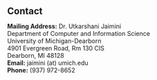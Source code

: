<h2 style="margin: 40px 0px 10px;">Contact</h2>

<p><strong>Mailing Address:</strong> Dr. Utkarshani Jaimini <br /> 
   Department of Computer and Information Science <br /> 
   University of Michigan-Dearborn <br /> 
   4901 Evergreen Road, Rm 130 CIS <br /> 
   Dearborn, MI 48128  <br /> 
<strong>Email:</strong> <email>jaimini (at) umich.edu</email>
<br />
<strong>Phone:</strong> (937) 972-8652</p>

<!-- 
<p><strong>Mailing Address:</strong> AI Institute, UofSC (AIISC), 1112 Greene St. Columbia, SC  29208  
<br />
<strong>Office Location:</strong> <a href="https://maps.app.goo.gl/e9v43pkLLSmMcMai8">Room  513</a>
<br />
<strong>Email:</strong> <email>ujaimini (at) email.sc.edu</email>
<br />
<strong>Phone:</strong> (937) 972-8652</p>
--> 

